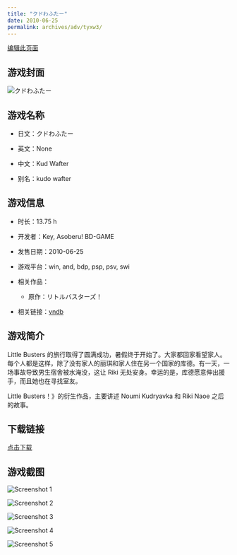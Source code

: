 ```yaml
---
title: "クドわふたー"
date: 2010-06-25
permalink: archives/adv/tyxw3/
---
```

[编辑此页面](https://github.com/ACG-3/ADV3-source/blob/main/source/_posts/%E3%82%AF%E3%83%89%E3%82%8F%E3%81%B5%E3%81%9F%E3%83%BC.md)

## 游戏封面

![クドわふたー](https://pan.timero.xyz/d/onedrive/img_lib_001/%E3%82%AF%E3%83%89%E3%82%8F%E3%81%B5%E3%81%9F%E3%83%BC_cover.avif)


## 游戏名称

- 日文：クドわふたー
- 英文：None
- 中文：Kud Wafter

- 别名：kudo wafter


## 游戏信息

- 时长：13.75 h
- 开发者：Key, Asoberu! BD-GAME
- 发售日期：2010-06-25
- 游戏平台：win, and, bdp, psp, psv, swi
- 相关作品：
   - 原作：リトルバスターズ！

- 相关链接：[vndb](https://vndb.org/v3079)


## 游戏简介

Little Busters 的旅行取得了圆满成功，暑假终于开始了。大家都回家看望家人。每个人都是这样，除了没有家人的丽琪和家人住在另一个国家的库德。有一天，一场事故导致男生宿舍被水淹没，这让 Riki 无处安身。幸运的是，库德愿意伸出援手，而且她也在寻找室友。



Little Busters！》的衍生作品，主要讲述 Noumi Kudryavka 和 Riki Naoe 之后的故事。


## 下载链接

[点击下载](https://pan.timero.xyz/onedrive/adv_lib_001/%E3%82%AF%E3%83%89%E3%82%8F%E3%81%B5%E3%81%9F%E3%83%BC)


## 游戏截图


![Screenshot 1](https://pan.timero.xyz/d/onedrive/img_lib_001/%E3%82%AF%E3%83%89%E3%82%8F%E3%81%B5%E3%81%9F%E3%83%BC_Screenshot_1.avif)

![Screenshot 2](https://pan.timero.xyz/d/onedrive/img_lib_001/%E3%82%AF%E3%83%89%E3%82%8F%E3%81%B5%E3%81%9F%E3%83%BC_Screenshot_2.avif)

![Screenshot 3](https://pan.timero.xyz/d/onedrive/img_lib_001/%E3%82%AF%E3%83%89%E3%82%8F%E3%81%B5%E3%81%9F%E3%83%BC_Screenshot_3.avif)

![Screenshot 4](https://pan.timero.xyz/d/onedrive/img_lib_001/%E3%82%AF%E3%83%89%E3%82%8F%E3%81%B5%E3%81%9F%E3%83%BC_Screenshot_4.avif)

![Screenshot 5](https://pan.timero.xyz/d/onedrive/img_lib_001/%E3%82%AF%E3%83%89%E3%82%8F%E3%81%B5%E3%81%9F%E3%83%BC_Screenshot_5.avif)

